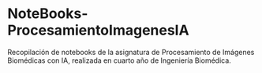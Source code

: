 # NoteBooks-ProcesamientoImagenesIA
Recopilación de notebooks de la asignatura de Procesamiento de Imágenes Biomédicas con IA, realizada en cuarto año de Ingeniería Biomédica.
